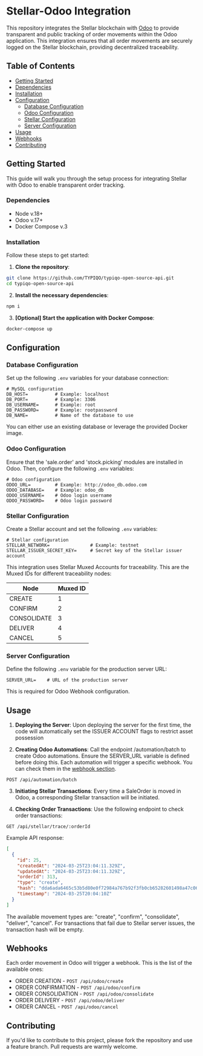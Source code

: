 # Stellar-Odoo Integration

This repository integrates the Stellar blockchain with [Odoo](https://www.odoo.com/) to provide transparent and public tracking of order movements within the Odoo application. This integration ensures that all order movements are securely logged on the Stellar blockchain, providing decentralized traceability.

## Table of Contents

- [Getting Started](#getting-started)
- [Dependencies](#dependencies)
- [Installation](#installation)
- [Configuration](#configuration)
  - [Database Configuration](#database-configuration)
  - [Odoo Configuration](#odoo-configuration)
  - [Stellar Configuration](#stellar-configuration)
  - [Server Configuration](#server-configuration)
- [Usage](#usage)
- [Webhooks](#webhooks)
- [Contributing](#contributing)

## Getting Started

This guide will walk you through the setup process for integrating Stellar with Odoo to enable transparent order tracking.

### Dependencies

- Node v.18+
- Odoo v.17+
- Docker Compose v.3

### Installation

Follow these steps to get started:

1. **Clone the repository**:

```bash
git clone https://github.com/TYPIQO/typiqo-open-source-api.git
cd typiqo-open-source-api
```

2. **Install the necessary dependencies**:

```bash
npm i
```

3. **[Optional] Start the application with Docker Compose**:

```bash
docker-compose up
```

## Configuration

### Database Configuration

Set up the following `.env` variables for your database connection:

```
# MySQL configuration
DB_HOST=          # Example: localhost
DB_PORT=          # Example: 3306
DB_USERNAME=      # Example: root
DB_PASSWORD=      # Example: rootpassword
DB_NAME=          # Name of the database to use
```

You can either use an existing database or leverage the provided Docker image.

### Odoo Configuration

Ensure that the 'sale.order' and 'stock.picking' modules are installed in Odoo. Then, configure the following `.env` variables:

```
# Odoo configuration
ODOO_URL=         # Example: http://odoo_db.odoo.com
ODOO_DATABASE=    # Example: odoo_db
ODOO_USERNAME=    # Odoo login username
ODOO_PASSWORD=    # Odoo login password
```

### Stellar Configuration

Create a Stellar account and set the following `.env` variables:

```
# Stellar configuration
STELLAR_NETWORK=               # Example: testnet
STELLAR_ISSUER_SECRET_KEY=     # Secret key of the Stellar issuer account
```

This integration uses Stellar Muxed Accounts for traceability. This are the Muxed IDs for different traceability nodes:

| Node        | Muxed ID |
| ----------- | -------- |
| CREATE      | 1        |
| CONFIRM     | 2        |
| CONSOLIDATE | 3        |
| DELIVER     | 4        |
| CANCEL      | 5        |

### Server Configuration

Define the following `.env` variable for the production server URL:

```
SERVER_URL=    # URL of the production server
```

This is required for Odoo Webhook configuration.

## Usage

1. **Deploying the Server**:
   Upon deploying the server for the first time, the code will automatically set the ISSUER ACCOUNT flags to restrict asset possession

2. **Creating Odoo Automations**:
   Call the endpoint /automation/batch to create Odoo automations. Ensure the SERVER_URL variable is defined before doing this.
   Each automation will trigger a specific webhook. You can check them in the [webhook section](#webhooks).

```
POST /api/automation/batch
```

3. **Initiating Stellar Transactions**:
   Every time a SaleOrder is moved in Odoo, a corresponding Stellar transaction will be initiated.

4. **Checking Order Transactions**:
   Use the following endpoint to check order transactions:

```
GET /api/stellar/trace/:orderId
```

Example API response:

```json
[
  {
    "id": 25,
    "createdAt": "2024-03-25T23:04:11.329Z",
    "updatedAt": "2024-03-25T23:04:11.329Z",
    "orderId": 313,
    "type": "create",
    "hash": "dda6ada6465c53b5d80e0f72984a767b92f3fb0cb65282601498a47c06990a8a",
    "timestamp": "2024-03-25T20:04:10Z"
  }
]
```

The available movement types are: "create", "confirm", "consolidate", "deliver", "cancel". For transactions that fail due to Stellar server issues, the transaction hash will be empty.

## Webhooks

Each order movement in Odoo will trigger a webhook. This is the list of the available ones:

- ORDER CREATION - `POST /api/odoo/create`
- ORDER CONFIRMATION - `POST /api/odoo/confirm`
- ORDER CONSOLIDATION - `POST /api/odoo/consolidate`
- ORDER DELIVERY - `POST /api/odoo/deliver`
- ORDER CANCEL - `POST /api/odoo/cancel`

## Contributing

If you'd like to contribute to this project, please fork the repository and use a feature branch. Pull requests are warmly welcome.
